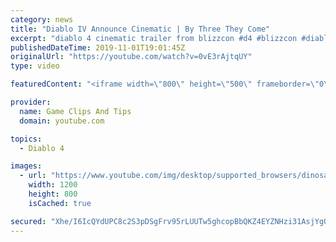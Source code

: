 ```yaml
---
category: news
title: "Diablo IV Announce Cinematic | By Three They Come"
excerpt: "diablo 4 cinematic trailer from blizzcon #d4 #blizzcon #diablo."
publishedDateTime: 2019-11-01T19:01:45Z
originalUrl: "https://youtube.com/watch?v=0vE3rAjtqUY"
type: video

featuredContent: "<iframe width=\"800\" height=\"500\" frameborder=\"0\" src=\"https://www.youtube.com/embed/0vE3rAjtqUY\" allow=\"accelerometer; autoplay; encrypted-media; gyroscope; picture-in-picture\" allowfullscreen></iframe>"

provider:
  name: Game Clips And Tips
  domain: youtube.com

topics:
  - Diablo 4

images:
  - url: "https://www.youtube.com/img/desktop/supported_browsers/dinosaur.png"
    width: 1200
    height: 800
    isCached: true

secured: "Xhe/I6IcQYdUPC8c2S3pDSgFrv95rLUUTw5ghcopBbQKZ4EYZNHzi31AsjYgQrl4LDbWt3RKgSTnzJ/QqPg2a5MQu8AWxD88V/Yp/1DF/6K+ixTmI/RucKy8iz3Z2YcJpAeK5I6XT9/HXJIFkfDFQdagmvabc0BbZFggGhrS0SRHmD+LVY/VV7GlYFUgfLp7ckrRxoDyGj6575TVNep2KGJJ81uEJ4j0+npfzpqRhoBVLazoM0f1yyhFuY1HwaZqT1SAHnQiD6ZZ0gYz3slAgXA8OegYbQPpyVh4TkPJsoEi13g3K5DZvGN1STml6lkP7EYLBFrDVSmu05dlkF+h3pu3qj8oZrQtwasCry0qbC9hCHbDZW6OEC7ABcmgzLI6ltABmdKoKJM/3kjDFjOpCw==;jNdZJNFyWwRSZBnVSfqdbQ=="
---
```


